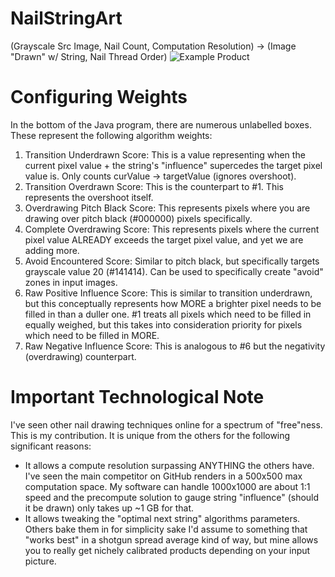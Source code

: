 # NailStringArt
(Grayscale Src Image, Nail Count, Computation Resolution) -> (Image "Drawn" w/ String, Nail Thread Order)
![Example Product](https://i.imgur.com/7pzatRv.png)

# Configuring Weights
In the bottom of the Java program, there are numerous unlabelled boxes. These represent the following algorithm weights:
1. Transition Underdrawn Score: This is a value representing when the current pixel value + the string's "influence" supercedes the target pixel value is. Only counts curValue -> targetValue (ignores overshoot).
2. Transition Overdrawn Score: This is the counterpart to #1. This represents the overshoot itself.
3. Overdrawing Pitch Black Score: This represents pixels where you are drawing over pitch black (#000000) pixels specifically.
4. Complete Overdrawing Score: This represents pixels where the current pixel value ALREADY exceeds the target pixel value, and yet we are adding more.
5. Avoid Encountered Score: Similar to pitch black, but specifically targets grayscale value 20 (#141414). Can be used to specifically create "avoid" zones in input images.
6. Raw Positive Influence Score: This is similar to transition underdrawn, but this conceptually represents how MORE a brighter pixel needs to be filled in than a duller one. #1 treats all pixels which need to be filled in equally weighed, but this takes into consideration priority for pixels which need to be filled in MORE.
7. Raw Negative Influence Score: This is analogous to #6 but the negativity (overdrawing) counterpart.

# Important Technological Note
I've seen other nail drawing techniques online for a spectrum of "free"ness. This is my contribution. It is unique from the others for the following significant reasons:
- It allows a compute resolution surpassing ANYTHING the others have. I've seen the main competitor on GitHub renders in a 500x500 max computation space. My software can handle 1000x1000 are about 1:1 speed and the precompute solution to gauge string "influence" (should it be drawn) only takes up ~1 GB for that.
- It allows tweaking the "optimal next string" algorithms parameters. Others bake them in for simplicity sake I'd assume to something that "works best" in a shotgun spread average kind of way, but mine allows you to really get nichely calibrated products depending on your input picture.
